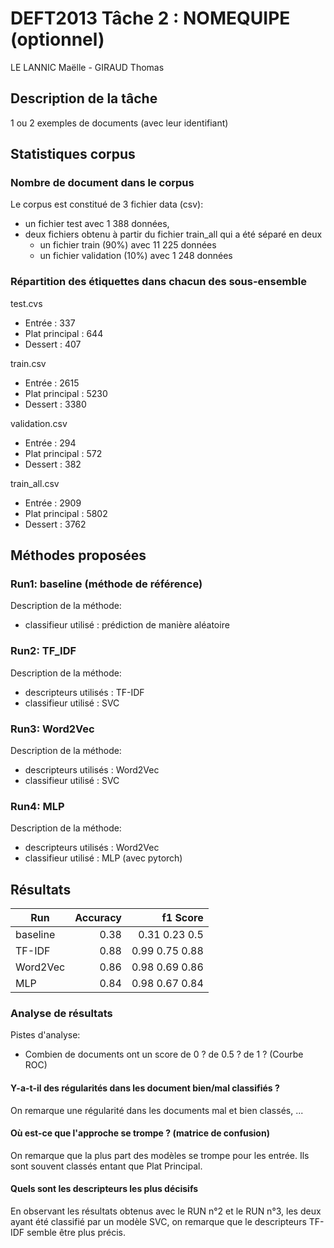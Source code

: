 # DEFT2013 Tâche 2 : NOMEQUIPE (optionnel)
LE LANNIC Maëlle - GIRAUD Thomas

## Description de la tâche
1 ou 2 exemples de documents (avec leur identifiant)

## Statistiques corpus
### Nombre de document dans le corpus
Le corpus est constitué de 3 fichier data (csv):
- un fichier test avec 1 388 données, 
- deux fichiers obtenu à partir du fichier train_all qui a été séparé en deux 
    - un fichier train (90%) avec 11 225 données
    - un fichier validation (10%) avec 1 248 données 

### Répartition des étiquettes dans chacun des sous-ensemble
test.cvs
- Entrée : 337
- Plat principal : 644
- Dessert : 407

train.csv
- Entrée : 2615
- Plat principal : 5230
- Dessert : 3380

validation.csv
- Entrée : 294
- Plat principal : 572
- Dessert : 382

train_all.csv
- Entrée : 2909
- Plat principal : 5802
- Dessert : 3762

## Méthodes proposées
### Run1: baseline (méthode de référence)
Description de la méthode:
- classifieur utilisé : prédiction de manière aléatoire

### Run2: TF_IDF 
Description de la méthode:
- descripteurs utilisés : TF-IDF
- classifieur utilisé : SVC 

### Run3: Word2Vec
Description de la méthode:
- descripteurs utilisés : Word2Vec
- classifieur utilisé : SVC

### Run4: MLP
Description de la méthode:
- descripteurs utilisés : Word2Vec
- classifieur utilisé : MLP (avec pytorch)

## Résultats
| Run                | Accuracy |    f1 Score    |
| ------------------ | --------:| --------------:|
| baseline           |   0.38   | 0.31 0.23 0.5  |
| TF-IDF             |   0.88   | 0.99 0.75 0.88 |
| Word2Vec           |   0.86   | 0.98 0.69 0.86 |
| MLP                |   0.84   | 0.98 0.67 0.84 |

### Analyse de résultats
Pistes d'analyse:
* Combien de documents ont un score de 0 ? de 0.5 ? de 1 ? (Courbe ROC)

#### Y-a-t-il des régularités dans les document bien/mal classifiés ?
On remarque une régularité dans les documents mal et bien classés, ... 

#### Où est-ce que l'approche se trompe ? (matrice de confusion)
On remarque que la plus part des modèles se trompe pour les entrée. Ils sont souvent classés entant que Plat Principal.

#### Quels sont les descripteurs les plus décisifs 
En observant les résultats obtenus avec le RUN n°2 et le RUN n°3, les deux ayant été classifié par un modèle SVC, on remarque que le descripteurs TF-IDF semble être plus précis. 